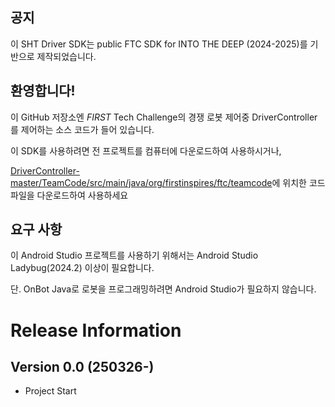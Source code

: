 ## 공지

이 SHT Driver SDK는
public FTC SDK for INTO THE DEEP (2024-2025)를 기반으로 제작되었습니다.

## 환영합니다!
이 GitHub 저장소엔 *FIRST* Tech Challenge의 경쟁 로봇 제어중 DriverController를 제어하는 소스 코드가 들어 있습니다.

이 SDK를 사용하려면 전 프로젝트를 컴퓨터에 다운로드하여 사용하시거나,

[DriverController-master/TeamCode/src/main/java/org/firstinspires/ftc/teamcode](/Users/gimminjae/Documents/DataFold/코딩/FTC/DriverController-master/TeamCode/src/main/java/org/firstinspires/ftc/teamcode)에 위치한 코드 파일을 다운로드하여 사용하세요

## 요구 사항
이 Android Studio 프로젝트를 사용하기 위해서는 Android Studio Ladybug(2024.2) 이상이 필요합니다.

단. OnBot Java로 로봇을 프로그래밍하려면 Android Studio가 필요하지 않습니다.

# Release Information

## Version 0.0 (250326-)
* Project Start